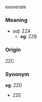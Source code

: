 exonerate
### Meaning
+ _adj_: ZZA
	+ __eg__: ZZB

### Origin

ZZC

### Synonym

__eg__: ZZD

+ ZZE


